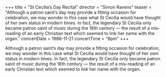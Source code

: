 +++
title = "St Cecilia’s Day Recital"
director = "Simon Ravens"
teaser = "Although a patron saint’s day may provide a fitting occasion for celebration, we may wonder in this case what St Cecilia would have thought of her own status in modern times. In fact, the legendary St Cecilia only became patron saint of music during the 16th century — the result of a mis-reading of an early Christian text which seemed to link her name with the organ."
concertDate = 1986-11-21
concertTime = "8pm"
+++

Although a patron saint’s day may provide a fitting occasion for celebration, we may wonder in this case what St Cecilia would have thought of her own status in modern times. In fact, the legendary St Cecilia only became patron saint of music during the 16th century — the result of a mis-reading of an early Christian text which seemed to link her name with the organ.
